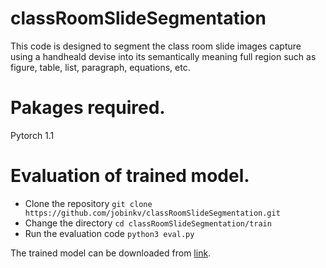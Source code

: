 # classRoomSlideSegmentation
This code is designed to segment the class room slide images capture using a handheald devise into its semantically meaning full region such as figure, table,
list, paragraph, equations, etc.
# Pakages required.
Pytorch 1.1
# Evaluation of trained model.
* Clone the repository
`git clone https://github.com/jobinkv/classRoomSlideSegmentation.git`
* Change the directory
`cd classRoomSlideSegmentation/train`
* Run the evaluation code
`python3 eval.py`

The trained model can be downloaded from [link](http://10.2.16.142/r1/slide_trained_on_resnet_101.pth).




